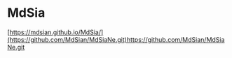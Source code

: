 # MdSia
[https://mdsian.github.io/MdSia/](https://github.com/MdSian/MdSiaNe.git)https://github.com/MdSian/MdSiaNe.git
